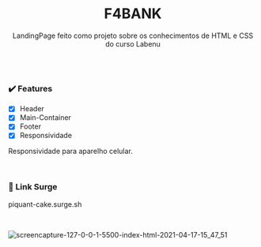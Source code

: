 <h1 align='center'>F4BANK</h1>
<p align='center'>LandingPage feito como projeto sobre os conhecimentos de HTML e CSS do curso Labenu</p>
<br /><br />



### :heavy_check_mark: Features 
- [x] Header
- [x] Main-Container
- [x] Footer
- [x] Responsividade 

Responsividade para aparelho celular.
<br />

<br />

### :rocket: Link Surge 

piquant-cake.surge.sh

<br />

![screencapture-127-0-0-1-5500-index-html-2021-04-17-15_47_51](https://user-images.githubusercontent.com/77966501/115124120-f472b100-9f96-11eb-9122-c8ed029515d7.png)
